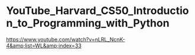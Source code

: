 # YouTube_Harvard_CS50_Introduction_to_Programming_with_Python
https://www.youtube.com/watch?v=nLRL_NcnK-4&amp;list=WL&amp;index=33
